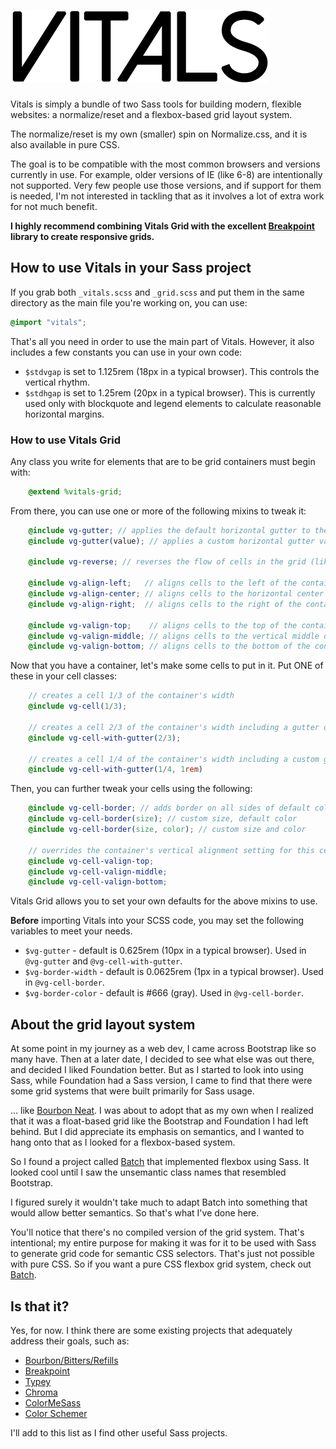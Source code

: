 # ![Vitals](https://raw.githubusercontent.com/garrettw/vitals/master/vitals-logo-b.png)

Vitals is simply a bundle of two Sass tools for building modern, flexible websites: a normalize/reset and a
flexbox-based grid layout system.

The normalize/reset is my own (smaller) spin on Normalize.css, and it is also
available in pure CSS.

The goal is to be compatible with the most common browsers and versions currently
in use. For example, older versions of IE (like 6-8) are intentionally not
supported. Very few people use those versions, and if support for them is needed,
I'm not interested in tackling that as it involves a lot of extra work for not much benefit.

**I highly recommend combining Vitals Grid with the excellent [Breakpoint](https://github.com/at-import/breakpoint)
library to create responsive grids.**

## How to use Vitals in your Sass project

If you grab both `_vitals.scss` and `_grid.scss` and put them in the same directory
as the main file you're working on, you can use:
```scss
@import "vitals";
```
That's all you need in order to use the main part of Vitals.
However, it also includes a few constants you can use in your own code:
- `$stdvgap` is set to 1.125rem (18px in a typical browser). This controls the vertical rhythm.
- `$stdhgap` is set to 1.25rem (20px in a typical browser). This is currently used only with blockquote and legend elements to calculate reasonable horizontal margins.

### How to use Vitals Grid

Any class you write for elements that are to be grid containers must begin with:
```scss
    @extend %vitals-grid;
```
From there, you can use one or more of the following mixins to tweak it:
```scss
    @include vg-gutter; // applies the default horizontal gutter to the container
    @include vg-gutter(value); // applies a custom horizontal gutter value

    @include vg-reverse; // reverses the flow of cells in the grid (like LTR -> RTL)

    @include vg-align-left;   // aligns cells to the left of the container
    @include vg-align-center; // aligns cells to the horizontal center of the container
    @include vg-align-right;  // aligns cells to the right of the container

    @include vg-valign-top;    // aligns cells to the top of the container
    @include vg-valign-middle; // aligns cells to the vertical middle of the container
    @include vg-valign-bottom; // aligns cells to the bottom of the container
```

Now that you have a container, let's make some cells to put in it.
Put ONE of these in your cell classes:
```scss
    // creates a cell 1/3 of the container's width
    @include vg-cell(1/3);

    // creates a cell 2/3 of the container's width including a gutter of the default size
    @include vg-cell-with-gutter(2/3);

    // creates a cell 1/4 of the container's width including a custom gutter size of 1rem
    @include vg-cell-with-gutter(1/4, 1rem)
```
Then, you can further tweak your cells using the following:
```scss
    @include vg-cell-border; // adds border on all sides of default color and width
    @include vg-cell-border(size); // custom size, default color
    @include vg-cell-border(size, color); // custom size and color

    // overrides the container's vertical alignment setting for this cell only
    @include vg-cell-valign-top;
    @include vg-cell-valign-middle;
    @include vg-cell-valign-bottom;
```

Vitals Grid allows you to set your own defaults for the above mixins to use.

**Before** importing Vitals into your SCSS code, you may set the following variables
to meet your needs.
- `$vg-gutter` - default is 0.625rem (10px in a typical browser). Used in `@vg-gutter` and `@vg-cell-with-gutter`.
- `$vg-border-width` - default is 0.0625rem (1px in a typical browser). Used in `@vg-cell-border`.
- `$vg-border-color` - default is #666 (gray). Used in `@vg-cell-border`.

## About the grid layout system

At some point in my journey as a web dev, I came across Bootstrap like so many have.
Then at a later date, I decided to see what else was out there, and decided I
liked Foundation better. But as I started to look into using Sass, while Foundation
had a Sass version, I came to find that there were some grid systems that were
built primarily for Sass usage.

... like [Bourbon Neat](http://neat.bourbon.io/). I was about to adopt that as
my own when I realized that it was a float-based grid like the Bootstrap and
Foundation I had left behind. But I did appreciate its emphasis on semantics,
and I wanted to hang onto that as I looked for a flexbox-based system.

So I found a project called [Batch](http://martskin.github.io/batch/)
that implemented flexbox using Sass. It looked cool until I saw the unsemantic
class names that resembled Bootstrap.

I figured surely it wouldn't take much to adapt Batch into something that would
allow better semantics. So that's what I've done here.

You'll notice that there's no compiled version of the grid system.
That's intentional; my entire purpose for making it was for it to be used with
Sass to generate grid code for semantic CSS selectors. That's just not possible
with pure CSS. So if you want a pure CSS flexbox grid system, check out [Batch](http://martskin.github.io/batch/).

## Is that it?

Yes, for now. I think there are some existing projects that adequately address
their goals, such as:
- [Bourbon/Bitters/Refills](http://bourbon.io/)
- [Breakpoint](http://breakpoint-sass.com/)
- [Typey](https://github.com/jptaranto/typey)
- [Chroma](https://github.com/JohnAlbin/chroma)
- [ColorMeSass](https://github.com/RichardBray/color-me-sass)
- [Color Schemer](https://github.com/at-import/color-schemer)

I'll add to this list as I find other useful Sass projects.
